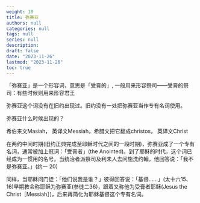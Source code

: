 ```yaml
---
weight: 10
title: 弥赛亚
authors: null
categories: null
tags: null
series: null
description: 
draft: false
date: "2023-11-26"
lastmod: "2023-11-26"
toc: true
---
```


<!--more-->

「弥赛亚」是一个形容词，意思是「受膏的」, 一般用来形容祭司——受膏的祭司：有些时候则用来形容君王

弥赛亚这个词没有在旧约出现过。旧约没有一处把弥赛亚当作专有名词使用。

弥赛亚什么时候出现的？

希伯来文Masiah， 英译文Messiah，希腊文把它翻成christos， 英译文Christ

在两约中间时期(旧约正典完成至耶稣时代之间的一段时期)，弥赛亚成了一个专有名词，通常被加上冠词：「受膏者」(the Anointed)。到了耶稣的时代，这个词已经成为一惯用的名号。当统治者派祭司及利未人去问施洗约翰，他回答说：「我不是弥赛亚。」(约一 20)

同样，当耶稣问门徒：「他们说我是谁？」彼得回答说：「基督……」(太十六15、16)早期教会称耶稣为弥赛亚(参徒二36)，跟着又称他为受膏者耶稣(Jesus the Christ［Messiah］)，后来再简化为耶稣基督这个专有名词。